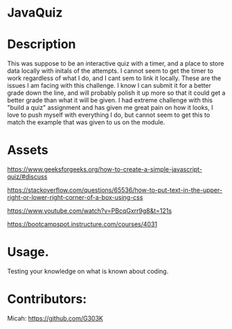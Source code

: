 # JavaQuiz

# Description
This was suppose to be an interactive quiz with a timer, and a place to store data locally with initals of the attempts. I cannot seem to get the timer to work regardless of what I do, and I cant sem to link it locally. These are the issues I am facing with this challenge. I know I can submit it for a better grade down the line, and will probably polish it up more so that it could get a better grade than what it will be given. I had extreme challenge with this "build a quiz" assignment and has given me great pain on how it looks, I love to push myself with everything I do, but cannot seem to get this to match the example that was given to us on the module.


# Assets
https://www.geeksforgeeks.org/how-to-create-a-simple-javascript-quiz/#discuss

https://stackoverflow.com/questions/65536/how-to-put-text-in-the-upper-right-or-lower-right-corner-of-a-box-using-css

https://www.youtube.com/watch?v=PBcqGxrr9g8&t=121s

https://bootcampspot.instructure.com/courses/4031


# Usage.
Testing your knowledge on what is known about coding.  

# Contributors:

Micah: https://github.com/G303K 

